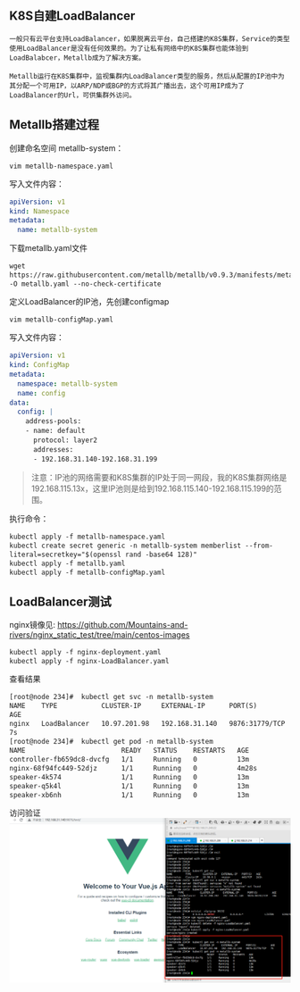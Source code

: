 ## K8S自建LoadBalancer

```
一般只有云平台支持LoadBalancer，如果脱离云平台，自己搭建的K8S集群，Service的类型使用LoadBalancer是没有任何效果的。为了让私有网络中的K8S集群也能体验到LoadBalabcer，Metallb成为了解决方案。

Metallb运行在K8S集群中，监视集群内LoadBalancer类型的服务，然后从配置的IP池中为其分配一个可用IP，以ARP/NDP或BGP的方式将其广播出去，这个可用IP成为了LoadBalancer的Url，可供集群外访问。
```

## Metallb搭建过程

创建命名空间 metallb-system：

```shell
vim metallb-namespace.yaml
```

写入文件内容：

```yaml
apiVersion: v1
kind: Namespace
metadata:
  name: metallb-system
```

下载metallb.yaml文件

```shell
wget https://raw.githubusercontent.com/metallb/metallb/v0.9.3/manifests/metallb.yaml -O metallb.yaml --no-check-certificate
```

定义LoadBalancer的IP池，先创建configmap



```shell
vim metallb-configMap.yaml
```

写入文件内容：



```yaml
apiVersion: v1
kind: ConfigMap
metadata:
  namespace: metallb-system
  name: config
data:
  config: |
    address-pools:
    - name: default
      protocol: layer2
      addresses:
      - 192.168.31.140-192.168.31.199
```

> 注意：IP池的网络需要和K8S集群的IP处于同一网段，我的K8S集群网络是192.168.115.13x，这里IP池则是给到192.168.115.140-192.168.115.199的范围。

执行命令：



```shell
kubectl apply -f metallb-namespace.yaml
kubectl create secret generic -n metallb-system memberlist --from-literal=secretkey="$(openssl rand -base64 128)"
kubectl apply -f metallb.yaml
kubectl apply -f metallb-configMap.yaml
```

## LoadBalancer测试
nginx镜像见: https://github.com/Mountains-and-rivers/nginx_static_test/tree/main/centos-images

```
kubectl apply -f nginx-deployment.yaml
kubectl apply -f nginx-LoadBalancer.yaml
```

查看结果

```
[root@node 234]#  kubectl get svc -n metallb-system
NAME    TYPE           CLUSTER-IP     EXTERNAL-IP      PORT(S)          AGE
nginx   LoadBalancer   10.97.201.98   192.168.31.140   9876:31779/TCP   7s
[root@node 234]#  kubectl get pod -n metallb-system
NAME                        READY   STATUS    RESTARTS   AGE
controller-fb659dc8-dvcfg   1/1     Running   0          13m
nginx-68f94fc449-52djz      1/1     Running   0          4m28s
speaker-4k574               1/1     Running   0          13m
speaker-q5k4l               1/1     Running   0          13m
speaker-xb6nh               1/1     Running   0          13m
```

访问验证
![image](https://github.com/Mountains-and-rivers/nginx-lb/blob/main/image/test.png)
